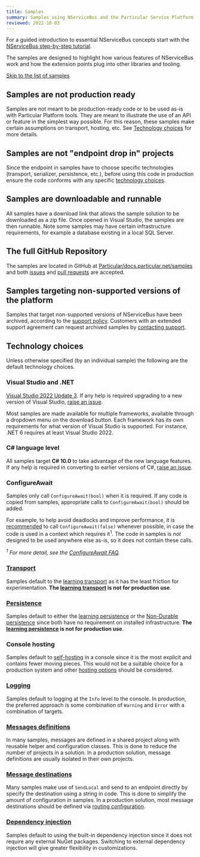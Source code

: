 ```yaml
---
title: Samples
summary: Samples using NServiceBus and the Particular Service Platform
reviewed: 2022-10-03
---
```


For a guided introduction to essential NServiceBus concepts start with the [NServiceBus step-by-step tutorial](/tutorials/nservicebus-step-by-step/).

The samples are designed to highlight how various features of NServiceBus work and how the extension points plug into other libraries and tooling.

[Skip to the list of samples](#related-samples)

## Samples are not production ready

Samples are not meant to be production-ready code or to be used as-is with Particular Platform tools. They are meant to illustrate the use of an API or feature in the simplest way possible. For this reason, these samples make certain assumptions on transport, hosting, etc. See [Technology choices](#technology-choices) for more details.

## Samples are not "endpoint drop in" projects

Since the endpoint in samples have to choose specific technologies (transport, serializer, persistence, etc.), before using this code in production ensure the code conforms with any specific [technology choices](./endpoint-configuration/).

## Samples are downloadable and runnable

All samples have a download link that allows the sample solution to be downloaded as a zip file. Once opened in Visual Studio, the samples are then runnable. Note some samples may have certain infrastructure requirements, for example a database existing in a local SQL Server.

## The full GitHub Repository

The samples are located in GitHub at [Particular/docs.particular.net/samples](https://github.com/Particular/docs.particular.net/tree/master/samples) and both [issues](https://github.com/Particular/docs.particular.net/issues) and [pull requests](https://help.github.com/articles/using-pull-requests/) are accepted.

## Samples targeting non-supported versions of the platform

Samples that target non-supported versions of NServiceBus have been archived, according to the [support policy](/nservicebus/upgrades/support-policy.md). Customers with an extended support agreement can request archived samples by [contacting support](mailto:support@particular.net).

## Technology choices

Unless otherwise specified (by an individual sample) the following are the default technology choices.

### Visual Studio and .NET

[Visual Studio 2022 Update 3](https://learn.microsoft.com/en-us/visualstudio/releases/2022/release-notes). If any help is required upgrading to a new version of Visual Studio, [raise an issue](https://github.com/Particular/docs.particular.net/issues).

Most samples are made available for multiple frameworks, available through a dropdown menu on the download button. Each framework has its own requirements for what version of Visual Studio is supported. For instance, .NET 6 requires at least Visual Studio 2022.

### C# language level

All samples target **C# 10.0** to take advantage of the new language features. If any help is required in converting to earlier versions of C#, [raise an issue](https://github.com/Particular/docs.particular.net/issues).

### ConfigureAwait

Samples only call `ConfigureAwait(bool)` when it is required. If any code is copied from samples, appropriate calls to `ConfigureAwait(bool)` should be added.

For example, to help avoid deadlocks and improve performance, it is [recommended](https://docs.microsoft.com/en-us/dotnet/fundamentals/code-analysis/quality-rules/ca2007) to call `ConfigureAwait(false)` whenever possible, in case the code is used in a context which requires it<sup>1</sup>. The code in samples is _not_ designed to be used anywhere else as-is, so it does not contain these calls.

_<sup>1</sup> For more detail, see the [ConfigureAwait FAQ](https://devblogs.microsoft.com/dotnet/configureawait-faq/)._

### [Transport](/transports/)

Samples default to the [learning transport](/transports/learning/) as it has the least friction for experimentation. **The [learning transport](/transports/learning/) is not for production use**.

### [Persistence](/persistence/)

Samples default to either the [learning persistence](/persistence/learning/) or the [Non-Durable persistence](/persistence/non-durable/) since both have no requirement on installed infrastructure. **The [learning persistence](/persistence/learning/) is not for production use**.

### Console hosting

Samples default to [self-hosting](/nservicebus/hosting/) in a console since it is the most explicit and contains fewer moving pieces. This would not be a suitable choice for a production system and other [hosting options](/nservicebus/hosting/) should be considered.

### [Logging](/nservicebus/logging/)

Samples default to logging at the `Info` level to the console. In production, the preferred approach is some combination of `Warning` and `Error` with a combination of targets.

### [Messages definitions](/nservicebus/messaging/messages-events-commands.md)

In many samples, messages are defined in a shared project along with reusable helper and configuration classes. This is done to reduce the number of projects in a solution. In a production solution, message definitions are usually isolated in their own projects.

### [Message destinations](/nservicebus/messaging/routing.md)

Many samples make use of `SendLocal` and send to an endpoint directly by specify the destination using a string in code. This is done to simplify the amount of configuration in samples. In a production solution, most message destinations should be defined via [routing configuration](/nservicebus/messaging/routing.md).

### [Dependency injection](/nservicebus/dependency-injection/)

Samples default to using the built-in dependency injection since it does not require any external NuGet packages. Switching to external dependency injection will give greater flexibility in customizations.
